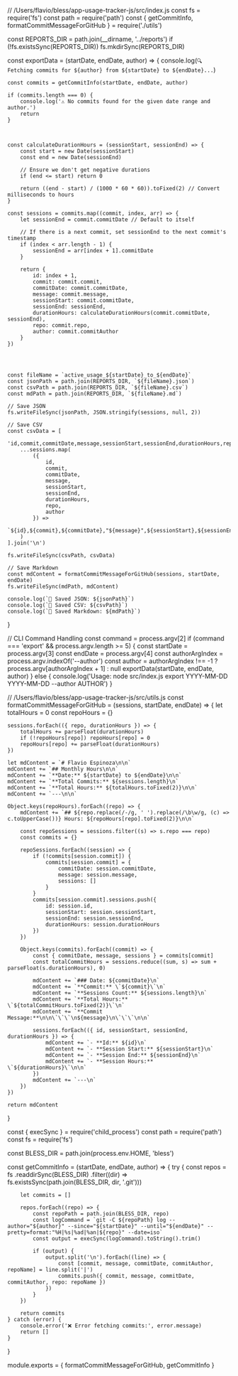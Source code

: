 // /Users/flavio/bless/app-usage-tracker-js/src/index.js
const fs = require('fs')
const path = require('path')
const { getCommitInfo, formatCommitMessageForGitHub } = require('./utils')

const REPORTS_DIR = path.join(__dirname, '../reports')
if (!fs.existsSync(REPORTS_DIR)) fs.mkdirSync(REPORTS_DIR)

const exportData = (startDate, endDate, author) => {
	console.log(`🔍 Fetching commits for ${author} from ${startDate} to ${endDate}...`)

	const commits = getCommitInfo(startDate, endDate, author)

	if (commits.length === 0) {
		console.log('⚠️ No commits found for the given date range and author.')
		return
	}



	const calculateDurationHours = (sessionStart, sessionEnd) => {
		const start = new Date(sessionStart)
		const end = new Date(sessionEnd)
	
		// Ensure we don't get negative durations
		if (end <= start) return 0
	
		return ((end - start) / (1000 * 60 * 60)).toFixed(2) // Convert milliseconds to hours
	}
	
	const sessions = commits.map((commit, index, arr) => {
		let sessionEnd = commit.commitDate // Default to itself
	
		// If there is a next commit, set sessionEnd to the next commit's timestamp
		if (index < arr.length - 1) {
			sessionEnd = arr[index + 1].commitDate
		}
	
		return {
			id: index + 1,
			commit: commit.commit,
			commitDate: commit.commitDate,
			message: commit.message,
			sessionStart: commit.commitDate,
			sessionEnd: sessionEnd,
			durationHours: calculateDurationHours(commit.commitDate, sessionEnd),
			repo: commit.repo,
			author: commit.commitAuthor
		}
	})
	



	const fileName = `active_usage_${startDate}_to_${endDate}`
	const jsonPath = path.join(REPORTS_DIR, `${fileName}.json`)
	const csvPath = path.join(REPORTS_DIR, `${fileName}.csv`)
	const mdPath = path.join(REPORTS_DIR, `${fileName}.md`)

	// Save JSON
	fs.writeFileSync(jsonPath, JSON.stringify(sessions, null, 2))

	// Save CSV
	const csvData = [
		'id,commit,commitDate,message,sessionStart,sessionEnd,durationHours,repo,author',
		...sessions.map(
			({
				id,
				commit,
				commitDate,
				message,
				sessionStart,
				sessionEnd,
				durationHours,
				repo,
				author
			}) =>
				`${id},${commit},${commitDate},"${message}",${sessionStart},${sessionEnd},${durationHours},${repo},${author}`
		)
	].join('\n')

	fs.writeFileSync(csvPath, csvData)

	// Save Markdown
	const mdContent = formatCommitMessageForGitHub(sessions, startDate, endDate)
	fs.writeFileSync(mdPath, mdContent)

	console.log(`📁 Saved JSON: ${jsonPath}`)
	console.log(`📁 Saved CSV: ${csvPath}`)
	console.log(`📁 Saved Markdown: ${mdPath}`)
}

// CLI Command Handling
const command = process.argv[2]
if (command === 'export' && process.argv.length >= 5) {
	const startDate = process.argv[3]
	const endDate = process.argv[4]
	const authorArgIndex = process.argv.indexOf('--author')
	const author = authorArgIndex !== -1 ? process.argv[authorArgIndex + 1] : null
	exportData(startDate, endDate, author)
} else {
	console.log('Usage: node src/index.js export YYYY-MM-DD YYYY-MM-DD --author AUTHOR')
}


// /Users/flavio/bless/app-usage-tracker-js/src/utils.js
const formatCommitMessageForGitHub = (sessions, startDate, endDate) => {
	let totalHours = 0
	const repoHours = {}

	sessions.forEach(({ repo, durationHours }) => {
		totalHours += parseFloat(durationHours)
		if (!repoHours[repo]) repoHours[repo] = 0
		repoHours[repo] += parseFloat(durationHours)
	})

	let mdContent = `# Flavio Espinoza\n\n`
	mdContent += `## Monthly Hours\n\n`
	mdContent += `**Date:** ${startDate} to ${endDate}\n\n`
	mdContent += `**Total Commits:** ${sessions.length}\n`
	mdContent += `**Total Hours:** ${totalHours.toFixed(2)}\n\n`
	mdContent += `---\n\n`

	Object.keys(repoHours).forEach((repo) => {
		mdContent += `## ${repo.replace(/-/g, ' ').replace(/\b\w/g, (c) => c.toUpperCase())} Hours: ${repoHours[repo].toFixed(2)}\n\n`

		const repoSessions = sessions.filter((s) => s.repo === repo)
		const commits = {}

		repoSessions.forEach((session) => {
			if (!commits[session.commit]) {
				commits[session.commit] = {
					commitDate: session.commitDate,
					message: session.message,
					sessions: []
				}
			}
			commits[session.commit].sessions.push({
				id: session.id,
				sessionStart: session.sessionStart,
				sessionEnd: session.sessionEnd,
				durationHours: session.durationHours
			})
		})

		Object.keys(commits).forEach((commit) => {
			const { commitDate, message, sessions } = commits[commit]
			const totalCommitHours = sessions.reduce((sum, s) => sum + parseFloat(s.durationHours), 0)

			mdContent += `### Date: ${commitDate}\n`
			mdContent += `**Commit:** \`${commit}\`\n`
			mdContent += `**Sessions Count:** ${sessions.length}\n`
			mdContent += `**Total Hours:** \`${totalCommitHours.toFixed(2)}\`\n`
			mdContent += `**Commit Message:**\n\n\`\`\`\n${message}\n\`\`\`\n\n`

			sessions.forEach(({ id, sessionStart, sessionEnd, durationHours }) => {
				mdContent += `- **Id:** ${id}\n`
				mdContent += `- **Session Start:** ${sessionStart}\n`
				mdContent += `- **Session End:** ${sessionEnd}\n`
				mdContent += `- **Session Hours:** \`${durationHours}\`\n\n`
			})
			mdContent += `---\n`
		})
	})

	return mdContent
}

const { execSync } = require('child_process')
const path = require('path')
const fs = require('fs')

const BLESS_DIR = path.join(process.env.HOME, 'bless')

const getCommitInfo = (startDate, endDate, author) => {
	try {
		const repos = fs
			.readdirSync(BLESS_DIR)
			.filter((dir) => fs.existsSync(path.join(BLESS_DIR, dir, '.git')))

		let commits = []

		repos.forEach((repo) => {
			const repoPath = path.join(BLESS_DIR, repo)
			const logCommand = `git -C ${repoPath} log --author="${author}" --since="${startDate}" --until="${endDate}" --pretty=format:"%H|%s|%ad|%an|${repo}" --date=iso`
			const output = execSync(logCommand).toString().trim()

			if (output) {
				output.split('\n').forEach((line) => {
					const [commit, message, commitDate, commitAuthor, repoName] = line.split('|')
					commits.push({ commit, message, commitDate, commitAuthor, repo: repoName })
				})
			}
		})

		return commits
	} catch (error) {
		console.error('❌ Error fetching commits:', error.message)
		return []
	}
}

module.exports = {
	formatCommitMessageForGitHub,
	getCommitInfo
}


